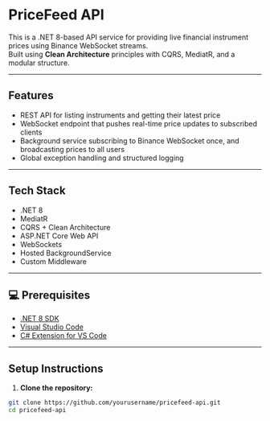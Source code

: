 # PriceFeed API

This is a .NET 8-based API service for providing live financial instrument prices using Binance WebSocket streams.  
Built using **Clean Architecture** principles with CQRS, MediatR, and a modular structure.

---

## Features

- REST API for listing instruments and getting their latest price
- WebSocket endpoint that pushes real-time price updates to subscribed clients
- Background service subscribing to Binance WebSocket once, and broadcasting prices to all users
- Global exception handling and structured logging

---

## Tech Stack

- .NET 8
- MediatR
- CQRS + Clean Architecture
- ASP.NET Core Web API
- WebSockets
- Hosted BackgroundService
- Custom Middleware

---

## 💻 Prerequisites

- [.NET 8 SDK](https://dotnet.microsoft.com/en-us/download/dotnet/8.0)
- [Visual Studio Code](https://code.visualstudio.com/)
- [C# Extension for VS Code](https://marketplace.visualstudio.com/items?itemName=ms-dotnettools.csharp)
---

## Setup Instructions

1. **Clone the repository:**

```bash
git clone https://github.com/yourusername/pricefeed-api.git
cd pricefeed-api
